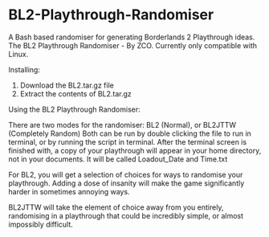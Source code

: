 # BL2-Playthrough-Randomiser
A Bash based randomiser for generating Borderlands 2 Playthrough ideas. 
The BL2 Playthrough Randomiser - By ZCO.
Currently only compatible with Linux.

Installing:
1) Download the BL2.tar.gz file
2) Extract the contents of BL2.tar.gz

Using the BL2 Playthrough Randomiser:

There are two modes for the randomiser: BL2 (Normal), or BL2JTTW (Completely Random)
Both can be run by double clicking the file to run in terminal, or by running the script in terminal.
After the terminal screen is finished with, a copy of your playthrough will appear in your home directory, not in your documents. 
It will be called Loadout_Date and Time.txt


For BL2, you will get a selection of choices for ways to randomise your playthrough. 
Adding a dose of insanity will make the game significantly harder in sometimes annoying ways.

BL2JTTW will take the element of choice away from you entirely, randomising in a playthrough that could be incredibly simple, or almost impossibly difficult. 
